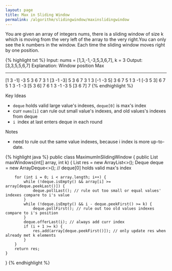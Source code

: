 ```yaml
---
layout: page
title: Max in Sliding Window
permalink: /algorithm/slidingwindow/maxinslidingwindow
---
```

You are given an array of integers nums, there is a sliding window of size k which is moving from the very left of the array to the very right.You can only see the k numbers in the window. Each time the sliding window moves right by one position.

{% highlight txt %}
Input: nums = [1,3,-1,-3,5,3,6,7], k = 3
Output: [3,3,5,5,6,7]
Explanation: 
Window position                Max
---------------               -----
[1  3  -1] -3  5  3  6  7       3
 1 [3  -1  -3] 5  3  6  7       3
 1  3 [-1  -3  5] 3  6  7       5
 1  3  -1 [-3  5  3] 6  7       5
 1  3  -1  -3 [5  3  6] 7       6
 1  3  -1  -3  5 [3  6  7]      7
{% endhighlight %}

Key Ideas
- `deque` holds valid large value's indexes, `deque[0]` is max's index
-  curr `nums[i]` can rule out small value's indexes, and old values's indexes from deque
- `i `index at last enters deque in each round

Notes
- need to rule out the same value indexes, because i index is more up-to-date.  

{% highlight java %}
public class MaximumInSlidingWindow {
    public List<Integer> maxWindows(int[] array, int k) {
        List<Integer> res = new ArrayList<>();
        Deque<Integer> deque = new ArrayDeque<>(); // deque[0] holds valid max's index

        for (int i = 0; i < array.length; i++) {
            while (!deque.isEmpty() && array[i] >= array[deque.peekLast()]) {
                deque.pollLast(); // rule out too small or equal values' indexes compare to i's value
            }
            while (!deque.isEmpty() && i - deque.peekFirst() >= k) {
                deque.pollFirst(); // rule out too old values indexes compare to i's position
            }
            deque.offerLast(i); // always add curr index
            if (i + 1 >= k) {
                res.add(array[deque.peekFirst()]); // only update res when already met k elements
            }
        }
        return res;
    }
}
{% endhighlight %}

